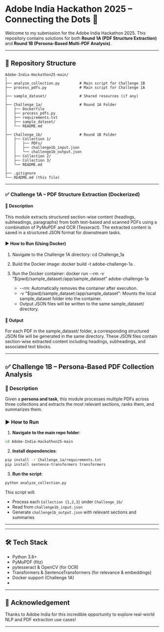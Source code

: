 # Adobe India Hackathon 2025 – Connecting the Dots 🚀

Welcome to my submission for the Adobe India Hackathon 2025. This repository contains solutions for both **Round 1A (PDF Structure Extraction)** and **Round 1B (Persona-Based Multi-PDF Analysis)**.

---

## 📁 Repository Structure

```
Adobe-India-Hackathon25-main/
│
├── analyze_collection.py         # Main script for Challenge 1B
├── process_pdfs.py               # Main script for Challenge 1A
│
├── sample_dataset/               # Shared resources (if any)
│
├── Challenge_1a/                 # Round 1A Folder
│   ├── Dockerfile
│   ├── process_pdfs.py
│   ├── requirements.txt
│   ├── sample_dataset/
│   └── README.md
│
├── Challenge_1b/                 # Round 1B Folder
│   ├── Collection 1/
│   │   ├── PDFs/
│   │   ├── challenge1b_input.json
│   │   └── challenge1b_output.json
│   ├── Collection 2/
│   ├── Collection 3/
│   └── README.md
│
├── .gitignore
└── README.md (this file)
```

---

### ✅ Challenge 1A – PDF Structure Extraction (Dockerized)

#### 📌 Description  
This module extracts structured section-wise content (headings, subheadings, paragraphs) from both text-based and scanned PDFs using a combination of PyMuPDF and OCR (Tesseract). The extracted content is saved in a structured JSON format for downstream tasks.

#### ▶️ How to Run (Using Docker)

1. Navigate to the Challenge 1A directory:
   cd Challenge_1a

2. Build the Docker image:
   docker build -t adobe-challenge-1a .

3. Run the Docker container:
   docker run --rm -v "$(pwd)/sample_dataset:/app/sample_dataset" adobe-challenge-1a

   - --rm: Automatically removes the container after execution.
   - -v "$(pwd)/sample_dataset:/app/sample_dataset": Mounts the local sample_dataset folder into the container.
   - Output JSON files will be written to the same sample_dataset/ directory.

#### 📂 Output

For each PDF in the sample_dataset/ folder, a corresponding structured JSON file will be generated in the same directory. These JSON files contain section-wise extracted content including headings, subheadings, and associated text blocks.

---

## ✅ Challenge 1B – Persona-Based PDF Collection Analysis

### 📌 Description

Given a **persona and task**, this module processes multiple PDFs across three collections and extracts the most relevant sections, ranks them, and summarizes them.

### ▶️ How to Run

1. **Navigate to the main repo folder**:
```bash
cd Adobe-India-Hackathon25-main
```

2. **Install dependencies**:
```bash
pip install -r Challenge_1a/requirements.txt
pip install sentence-transformers transformers
```

3. **Run the script**:
```bash
python analyze_collection.py
```

This script will:
- Process each `Collection {1,2,3}` under `Challenge_1b/`
- Read from `challenge1b_input.json`
- Generate `challenge1b_output.json` with relevant sections and summaries

---


---
## 🛠 Tech Stack

- Python 3.8+
- PyMuPDF (fitz)
- pytesseract & OpenCV (for OCR)
- Transformers & SentenceTransformers (for relevance & embeddings)
- Docker support (Challenge 1A)
- 
---

## 🙏 Acknowledgement

Thanks to Adobe India for this incredible opportunity to explore real-world NLP and PDF extraction use cases!

---

